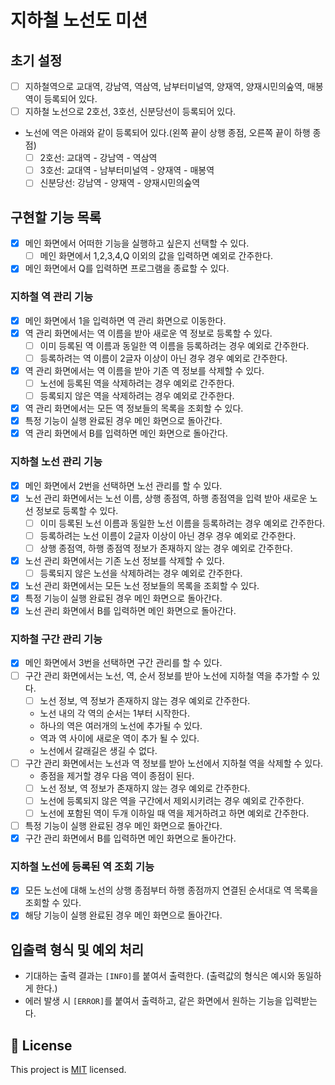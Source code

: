 # 지하철 노선도 미션

## 초기 설정

- [ ] 지하철역으로 교대역, 강남역, 역삼역, 남부터미널역, 양재역, 양재시민의숲역, 매봉역이 등록되어 있다.
- [ ] 지하철 노선으로 2호선, 3호선, 신분당선이 등록되어 있다.
- 노선에 역은 아래와 같이 등록되어 있다.(왼쪽 끝이 상행 종점, 오른쪽 끝이 하행 종점)
  - [ ] 2호선: 교대역 - 강남역 - 역삼역
  - [ ] 3호선: 교대역 - 남부터미널역 - 양재역 - 매봉역
  - [ ] 신분당선: 강남역 - 양재역 - 양재시민의숲역

## 구현할 기능 목록

- [x] 메인 화면에서 어떠한 기능을 실행하고 싶은지 선택할 수 있다.
  - [ ] 메인 화면에서 1,2,3,4,Q 이외의 값을 입력하면 예외로 간주한다.
- [x] 메인 화면에서 Q를 입력하면 프로그램을 종료할 수 있다.

### 지하철 역 관리 기능
- [x] 메인 화면에서 1을 입력하면 역 관리 화면으로 이동한다.
- [x] 역 관리 화면에서는 역 이름을 받아 새로운 역 정보로 등록할 수 있다.
  - [ ] 이미 등록된 역 이름과 동일한 역 이름을 등록하려는 경우 예외로 간주한다.
  - [ ] 등록하려는 역 이름이 2글자 이상이 아닌 경우 경우 예외로 간주한다.
- [x] 역 관리 화면에서는 역 이름을 받아 기존 역 정보를 삭제할 수 있다.
  - [ ] 노선에 등록된 역을 삭제하려는 경우 예외로 간주한다.
  - [ ] 등록되지 않은 역을 삭제하려는 경우 예외로 간주한다. 
- [x] 역 관리 화면에서는 모든 역 정보들의 목록을 조회할 수 있다.
- [x] 특정 기능이 실행 완료된 경우 메인 화면으로 돌아간다.
- [x] 역 관리 화면에서 B를 입력하면 메인 화면으로 돌아간다.

### 지하철 노선 관리 기능
- [x] 메인 화면에서 2번을 선택하면 노선 관리를 할 수 있다.
- [x] 노선 관리 화면에서는 노선 이름, 상행 종점역, 하행 종점역을 입력 받아 새로운 노선 정보로 등록할 수 있다.
  - [ ] 이미 등록된 노선 이름과 동일한 노선 이름을 등록하려는 경우 예외로 간주한다.
  - [ ] 등록하려는 노선 이름이 2글자 이상이 아닌 경우 경우 예외로 간주한다.
  - [ ] 상행 종점역, 하행 종점역 정보가 존재하지 않는 경우 예외로 간주한다.
- [x] 노선 관리 화면에서는 기존 노선 정보를 삭제할 수 있다.
  - [ ] 등록되지 않은 노선을 삭제하려는 경우 예외로 간주한다.
- [x] 노선 관리 화면에서는 모든 노선 정보들의 목록을 조회할 수 있다.
- [x] 특정 기능이 실행 완료된 경우 메인 화면으로 돌아간다.
- [x] 노선 관리 화면에서 B를 입력하면 메인 화면으로 돌아간다.

### 지하철 구간 관리 기능
- [x] 메인 화면에서 3번을 선택하면 구간 관리를 할 수 있다.
- [ ] 구간 관리 화면에서는 노선, 역, 순서 정보를 받아 노선에 지하철 역을 추가할 수 있다.
  - [ ] 노선 정보, 역 정보가 존재하지 않는 경우 예외로 간주한다.
  - 노선 내의 각 역의 순서는 1부터 시작한다.  
  - 하나의 역은 여러개의 노선에 추가될 수 있다.
  - 역과 역 사이에 새로운 역이 추가 될 수 있다.
  - 노선에서 갈래길은 생길 수 없다.
- [ ] 구간 관리 화면에서는 노선과 역 정보를 받아 노선에서 지하철 역을 삭제할 수 있다.
  - 종점을 제거할 경우 다음 역이 종점이 된다.
  - [ ] 노선 정보, 역 정보가 존재하지 않는 경우 예외로 간주한다.
  - [ ] 노선에 등록되지 않은 역을 구간에서 제외시키려는 경우 예외로 간주한다.
  - [ ] 노선에 포함된 역이 두개 이하일 때 역을 제거하려고 하면 예외로 간주한다.
- [ ] 특정 기능이 실행 완료된 경우 메인 화면으로 돌아간다.
- [x] 구간 관리 화면에서 B를 입력하면 메인 화면으로 돌아간다.

### 지하철 노선에 등록된 역 조회 기능

- [x] 모든 노선에 대해 노선의 상행 종점부터 하행 종점까지 연결된 순서대로 역 목록을 조회할 수 있다.
- [x] 해당 기능이 실행 완료된 경우 메인 화면으로 돌아간다.

## 입출력 형식 및 예외 처리

- 기대하는 출력 결과는 `[INFO]`를 붙여서 출력한다. (출력값의 형식은 예시와 동일하게 한다.)
- 에러 발생 시 `[ERROR]`를 붙여서 출력하고, 같은 화면에서 원하는 기능을 입력받는다.

## 📝 License

This project is [MIT](https://github.com/woowacourse/java-subway-map-precourse/blob/master/LICENSE.md) licensed.
